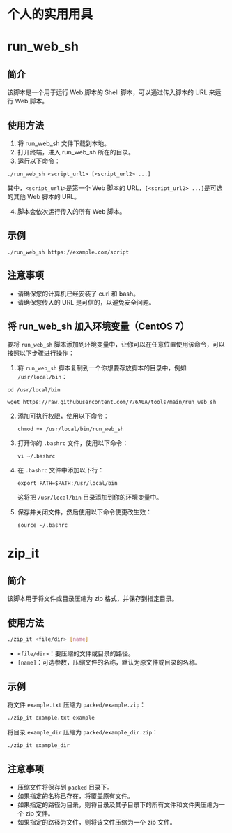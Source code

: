 # 个人的实用用具

# run_web_sh

## 简介

该脚本是一个用于运行 Web 脚本的 Shell 脚本，可以通过传入脚本的 URL 来运行 Web 脚本。

## 使用方法

1. 将 run_web_sh 文件下载到本地。
2. 打开终端，进入 run_web_sh 所在的目录。
3. 运行以下命令：

```
./run_web_sh <script_url1> [<script_url2> ...]
```

其中，`<script_url1>`是第一个 Web 脚本的 URL，`[<script_url2> ...]`是可选的其他 Web 脚本的 URL。

4. 脚本会依次运行传入的所有 Web 脚本。

## 示例

```
./run_web_sh https://example.com/script
```

## 注意事项

- 请确保您的计算机已经安装了 curl 和 bash。
- 请确保您传入的 URL 是可信的，以避免安全问题。

## 将 run_web_sh 加入环境变量（CentOS 7）

要将 `run_web_sh` 脚本添加到环境变量中，让你可以在任意位置使用该命令，可以按照以下步骤进行操作：

1. 将 `run_web_sh` 脚本复制到一个你想要存放脚本的目录中，例如 `/usr/local/bin`：

```
cd /usr/local/bin

wget https://raw.githubusercontent.com/776A0A/tools/main/run_web_sh
```

2. 添加可执行权限，使用以下命令：

   ```
   chmod +x /usr/local/bin/run_web_sh
   ```

3. 打开你的 `.bashrc` 文件，使用以下命令：

   ```
   vi ~/.bashrc
   ```

4. 在 `.bashrc` 文件中添加以下行：

   ```
   export PATH=$PATH:/usr/local/bin
   ```

   这将把 `/usr/local/bin` 目录添加到你的环境变量中。

5. 保存并关闭文件，然后使用以下命令使更改生效：

   ```
   source ~/.bashrc
   ```

# zip_it

## 简介

该脚本用于将文件或目录压缩为 zip 格式，并保存到指定目录。

## 使用方法

```sh
./zip_it <file/dir> [name]
```

- `<file/dir>`：要压缩的文件或目录的路径。
- `[name]`：可选参数，压缩文件的名称，默认为原文件或目录的名称。

## 示例

将文件 `example.txt` 压缩为 `packed/example.zip`：

```sh
./zip_it example.txt example
```

将目录 `example_dir` 压缩为 `packed/example_dir.zip`：

```sh
./zip_it example_dir
```

## 注意事项

- 压缩文件将保存到 `packed` 目录下。
- 如果指定的名称已存在，将覆盖原有文件。
- 如果指定的路径为目录，则将目录及其子目录下的所有文件和文件夹压缩为一个 zip 文件。
- 如果指定的路径为文件，则将该文件压缩为一个 zip 文件。
